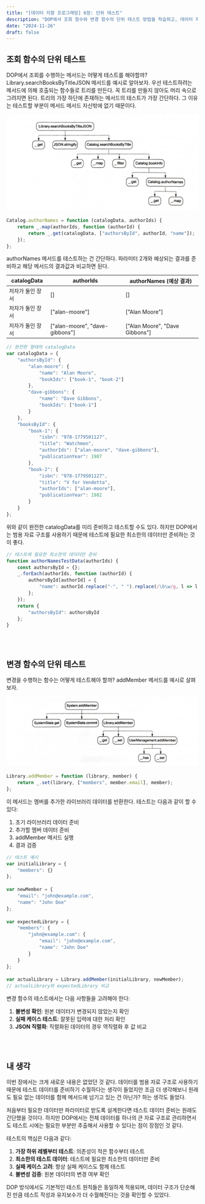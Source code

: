 ```yaml
---
title: "[데이터 지향 프로그래밍] 6장: 단위 테스트"
description: "DOP에서 조회 함수와 변경 함수의 단위 테스트 방법을 학습하고, 데이터 지향적 접근 방식의 테스트 전략을 살펴봅니다."
date: "2024-11-26"
draft: false
---
```


## 조회 함수의 단위 테스트

DOP에서 조회를 수행하는 메서드는 어떻게 테스트를 해야할까? Library.searchBooksByTitleJSON 메서드를 예시로 알아보자. 우선 테스트하려는 메서드에 의해 호출되는 함수들로 트리를 만든다. 꼭 트리를 만들지 않아도 머리 속으로 그려지면 된다. 트리의 가장 하단에 존재하는 메서드의 테스트가 가장 간단하다. 그 이유는 테스트할 부분이 메서드 메서드 자신밖에 없기 때문이다.

![함수 호출 트리 구조](./diagram-1.webp)

```javascript
Catalog.authorNames = function (catalogData, authorIds) {
    return _.map(authorIds, function (authorId) {
        return _.get(catalogData, ["authorsById", authorId, "name"]);
    });
};
```

authorNames 메서드를 테스트하는 건 간단하다. 파라미터 2개와 예상되는 결과를 준비하고 해당 메서드의 결과값과 비교하면 된다.

| **catalogData** | **authorIds** | **authorNames (예상 결과)** |
|----------------|--------------|------------------------------|
| 저자가 둘인 장서 | [] | [] |
| 저자가 둘인 장서 | ["alan-moore"] | ["Alan Moore"] |
| 저자가 둘인 장서 | ["alan-moore", "dave-gibbons"] | ["Alan Moore", "Dave Gibbons"] |

```javascript
// 완전한 형태의 catalogData
var catalogData = {
    "authorsById": {
        "alan-moore": {
            "name": "Alan Moore",
            "bookIds": ["book-1", "book-2"]
        },
        "dave-gibbons": {
            "name": "Dave Gibbons",
            "bookIds": ["book-1"]
        }
    },
    "booksById": {
        "book-1": {
            "isbn": "978-1779501127",
            "title": "Watchmen",
            "authorIds": ["alan-moore", "dave-gibbons"],
            "publicationYear": 1987
        },
        "book-2": {
            "isbn": "978-1779501127",
            "title": "V for Vendetta",
            "authorIds": ["alan-moore"],
            "publicationYear": 1982
        }
    }
};
```

위와 같이 완전한 catalogData를 미리 준비하고 테스트할 수도 있다. 하지만 DOP에서는 범용 자료 구조를 사용하기 때문에 테스트에 필요한 최소한의 데이터만 준비하는 것이 좋다.

```javascript
// 테스트에 필요한 최소한의 데이터만 준비
function authorNamesTestData(authorIds) {
    const authorsById = {};
    _.forEach(authorIds, function (authorId) {
        authorsById[authorId] = {
            "name": authorId.replace("-", " ").replace(/\b\w/g, l => l.toUpperCase())
        };
    });
    return {
        "authorsById": authorsById
    };
}
```

<br></br>

## 변경 함수의 단위 테스트

변경을 수행하는 함수는 어떻게 테스트해야 할까? addMember 메서드를 예시로 살펴보자.

![변경 함수 테스트 구조](./diagram-2.webp)

```javascript
Library.addMember = function (library, member) {
    return _.set(library, ["members", member.email], member);
};
```

이 메서드는 멤버를 추가한 라이브러리 데이터를 반환한다. 테스트는 다음과 같이 할 수 있다:

1. 초기 라이브러리 데이터 준비
2. 추가할 멤버 데이터 준비
3. addMember 메서드 실행
4. 결과 검증

```javascript
// 테스트 예시
var initialLibrary = {
    "members": {}
};

var newMember = {
    "email": "john@example.com",
    "name": "John Doe"
};

var expectedLibrary = {
    "members": {
        "john@example.com": {
            "email": "john@example.com",
            "name": "John Doe"
        }
    }
};

var actualLibrary = Library.addMember(initialLibrary, newMember);
// actualLibrary와 expectedLibrary 비교
```

변경 함수의 테스트에서는 다음 사항들을 고려해야 한다:

1. **불변성 확인**: 원본 데이터가 변경되지 않았는지 확인
2. **실패 케이스 테스트**: 잘못된 입력에 대한 처리 확인
3. **JSON 직렬화**: 직렬화된 데이터의 경우 역직렬화 후 값 비교

<br></br>

## 내 생각

이번 장에서는 크게 새로운 내용은 없었던 것 같다. 데이터를 범용 자료 구조로 사용하기 때문에 테스트 데이터를 준비하기 수월하다는 생각이 들었지만 조금 더 생각해보니 원래도 필요 없는 데이터를 함께 메서드에 넘기고 있는 건 아닌가? 하는 생각도 들었다. 

처음부터 필요한 데이터만 파라미터로 받도록 설계한다면 테스트 데이터 준비는 원래도 간단했을 것이다. 하지만 DOP에서는 전체 데이터를 하나의 큰 자료 구조로 관리하면서도 테스트 시에는 필요한 부분만 추출해서 사용할 수 있다는 점이 장점인 것 같다.

테스트의 핵심은 다음과 같다:

1. **가장 하위 레벨부터 테스트**: 의존성이 적은 함수부터 테스트
2. **최소한의 테스트 데이터**: 테스트에 필요한 최소한의 데이터만 준비
3. **실패 케이스 고려**: 항상 실패 케이스도 함께 테스트
4. **불변성 검증**: 원본 데이터의 변경 여부 확인

DOP 방식에서도 기본적인 테스트 원칙들은 동일하게 적용되며, 데이터 구조가 단순해진 만큼 테스트 작성과 유지보수가 더 수월해진다는 것을 확인할 수 있었다.